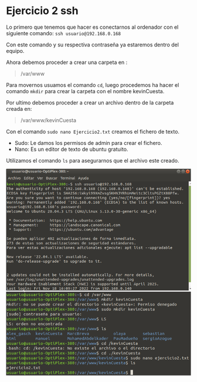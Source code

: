 # Ejercicio 2 ssh

Lo primero que tenemos que hacer es conectarnos al ordenador con el siguiente comando: 
`ssh usuario@192.168.0.168`

Con este comando y su respectiva contraseña ya estaremos dentro del equipo.

Ahora debemos proceder a crear una carpeta en :
>/var/www
>
Para movernos usuamos el comando `cd`, luego procedemos ha hacer el comando `mkdir` para crear la carpeta con el nombre kevinCuesta.

Por ultimo debemos proceder a crear un archivo dentro de la carpeta creada en:
>/var/www/kevinCuesta

Con el comando `sudo nano Ejercicio2.txt` creamos el fichero de texto.
* Sudo: Le damos los permisos de admin para crear el fichero.
* Nano: Es un editor de texto de ubuntu gratuito. 

Utilizamos el comando `ls` para asegurarnos que el archivo este creado.

![imagen1](./1.png)
![imagen1](./2.png)
